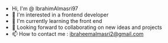 - Hi, I'm @ IbrahimAlmasri97
- 👀 I'm interested in a frontend developer
- 🌱 I'm currently learning the front end
- 💞️ Looking forward to collaborating on new ideas and projects
- 📫 How to contact me : ibraheemalmasri2@gmail.com

<!---
IbrahimAlmasri97/IbrahimAlmasri97 is a ✨ special ✨ repository because its `README.md` (this file) appears on your GitHub profile.
You can click the Preview link to take a look at your changes.
--->
